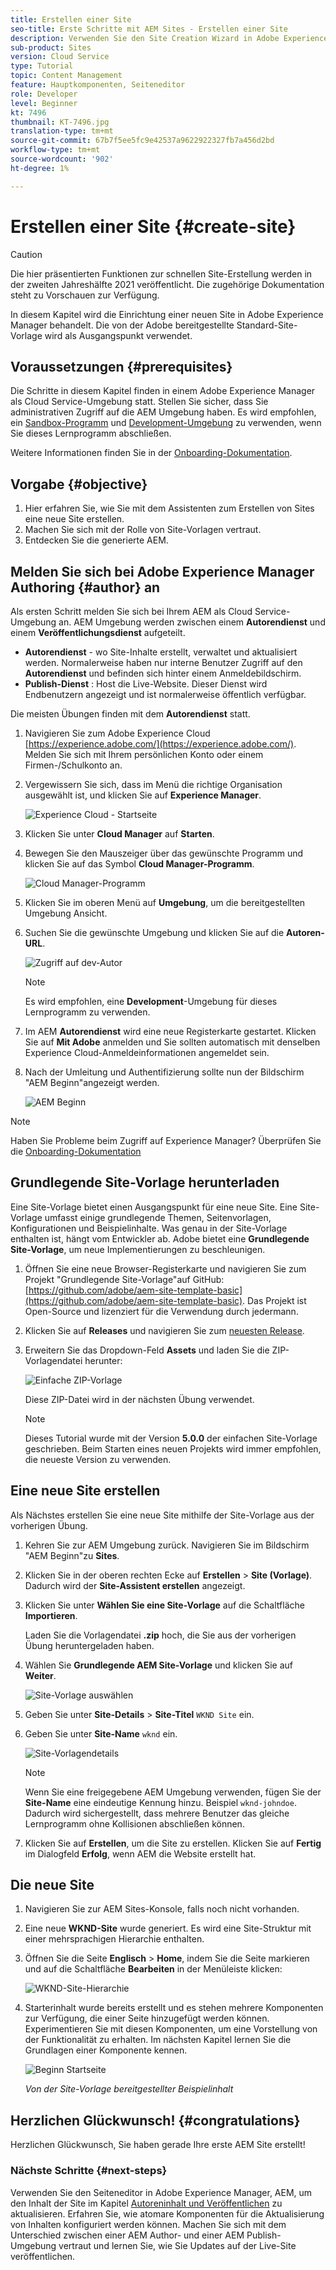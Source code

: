 ```yaml
---
title: Erstellen einer Site
seo-title: Erste Schritte mit AEM Sites - Erstellen einer Site
description: Verwenden Sie den Site Creation Wizard in Adobe Experience Manager, AEM, um eine neue Website zu erstellen. Die von der Adobe bereitgestellte Standardseitenvorlage wird als Ausgangspunkt für die neue Site verwendet.
sub-product: Sites
version: Cloud Service
type: Tutorial
topic: Content Management
feature: Hauptkomponenten, Seiteneditor
role: Developer
level: Beginner
kt: 7496
thumbnail: KT-7496.jpg
translation-type: tm+mt
source-git-commit: 67b7f5ee5fc9e42537a9622922327fb7a456d2bd
workflow-type: tm+mt
source-wordcount: '902'
ht-degree: 1%

---
```



# Erstellen einer Site {#create-site}

>[!CAUTION]
>
> Die hier präsentierten Funktionen zur schnellen Site-Erstellung werden in der zweiten Jahreshälfte 2021 veröffentlicht. Die zugehörige Dokumentation steht zu Vorschauen zur Verfügung.

In diesem Kapitel wird die Einrichtung einer neuen Site in Adobe Experience Manager behandelt. Die von der Adobe bereitgestellte Standard-Site-Vorlage wird als Ausgangspunkt verwendet.

## Voraussetzungen {#prerequisites}

Die Schritte in diesem Kapitel finden in einem Adobe Experience Manager als Cloud Service-Umgebung statt. Stellen Sie sicher, dass Sie administrativen Zugriff auf die AEM Umgebung haben. Es wird empfohlen, ein [Sandbox-Programm](https://experienceleague.adobe.com/docs/experience-manager-cloud-service/onboarding/getting-access/sandbox-programs/introduction-sandbox-programs.html) und [Development-Umgebung](https://experienceleague.adobe.com/docs/experience-manager-cloud-service/implementing/using-cloud-manager/manage-environments.html?lang=de) zu verwenden, wenn Sie dieses Lernprogramm abschließen.

Weitere Informationen finden Sie in der [Onboarding-Dokumentation](https://experienceleague.adobe.com/docs/experience-manager-cloud-service/onboarding/home.html).

## Vorgabe {#objective}

1. Hier erfahren Sie, wie Sie mit dem Assistenten zum Erstellen von Sites eine neue Site erstellen.
1. Machen Sie sich mit der Rolle von Site-Vorlagen vertraut.
1. Entdecken Sie die generierte AEM.

## Melden Sie sich bei Adobe Experience Manager Authoring {#author} an

Als ersten Schritt melden Sie sich bei Ihrem AEM als Cloud Service-Umgebung an. AEM Umgebung werden zwischen einem **Autorendienst** und einem **Veröffentlichungsdienst** aufgeteilt.

* **Autorendienst**  - wo Site-Inhalte erstellt, verwaltet und aktualisiert werden. Normalerweise haben nur interne Benutzer Zugriff auf den **Autorendienst** und befinden sich hinter einem Anmeldebildschirm.
* **Publish-Dienst** : Host die Live-Website. Dieser Dienst wird Endbenutzern angezeigt und ist normalerweise öffentlich verfügbar.

Die meisten Übungen finden mit dem **Autorendienst** statt.

1. Navigieren Sie zum Adobe Experience Cloud [https://experience.adobe.com/](https://experience.adobe.com/). Melden Sie sich mit Ihrem persönlichen Konto oder einem Firmen-/Schulkonto an.
1. Vergewissern Sie sich, dass im Menü die richtige Organisation ausgewählt ist, und klicken Sie auf **Experience Manager**.

   ![Experience Cloud - Startseite](assets/create-site/experience-cloud-home-screen.png)

1. Klicken Sie unter **Cloud Manager** auf **Starten**.
1. Bewegen Sie den Mauszeiger über das gewünschte Programm und klicken Sie auf das Symbol **Cloud Manager-Programm**.

   ![Cloud Manager-Programm](assets/create-site/cloud-manager-program-icon.png)

1. Klicken Sie im oberen Menü auf **Umgebung**, um die bereitgestellten Umgebung Ansicht.

1. Suchen Sie die gewünschte Umgebung und klicken Sie auf die **Autoren-URL**.

   ![Zugriff auf dev-Autor](assets/create-site/access-dev-environment.png)

   >[!NOTE]
   >
   >Es wird empfohlen, eine **Development**-Umgebung für dieses Lernprogramm zu verwenden.

1. Im AEM **Autorendienst** wird eine neue Registerkarte gestartet. Klicken Sie auf **Mit Adobe** anmelden und Sie sollten automatisch mit denselben Experience Cloud-Anmeldeinformationen angemeldet sein.

1. Nach der Umleitung und Authentifizierung sollte nun der Bildschirm &quot;AEM Beginn&quot;angezeigt werden.

   ![AEM Beginn](assets/create-site/aem-start-screen.png)

>[!NOTE]
>
> Haben Sie Probleme beim Zugriff auf Experience Manager? Überprüfen Sie die [Onboarding-Dokumentation](https://experienceleague.adobe.com/docs/experience-manager-cloud-service/onboarding/home.html)

## Grundlegende Site-Vorlage herunterladen

Eine Site-Vorlage bietet einen Ausgangspunkt für eine neue Site. Eine Site-Vorlage umfasst einige grundlegende Themen, Seitenvorlagen, Konfigurationen und Beispielinhalte. Was genau in der Site-Vorlage enthalten ist, hängt vom Entwickler ab. Adobe bietet eine **Grundlegende Site-Vorlage**, um neue Implementierungen zu beschleunigen.

1. Öffnen Sie eine neue Browser-Registerkarte und navigieren Sie zum Projekt &quot;Grundlegende Site-Vorlage&quot;auf GitHub: [https://github.com/adobe/aem-site-template-basic](https://github.com/adobe/aem-site-template-basic). Das Projekt ist Open-Source und lizenziert für die Verwendung durch jedermann.
1. Klicken Sie auf **Releases** und navigieren Sie zum [neuesten Release](https://github.com/adobe/aem-site-template-basic/releases/latest).
1. Erweitern Sie das Dropdown-Feld **Assets** und laden Sie die ZIP-Vorlagendatei herunter:

   ![Einfache ZIP-Vorlage](assets/create-site/template-basic-zip-file.png)

   Diese ZIP-Datei wird in der nächsten Übung verwendet.

   >[!NOTE]
   >
   > Dieses Tutorial wurde mit der Version **5.0.0** der einfachen Site-Vorlage geschrieben. Beim Starten eines neuen Projekts wird immer empfohlen, die neueste Version zu verwenden.

## Eine neue Site erstellen

Als Nächstes erstellen Sie eine neue Site mithilfe der Site-Vorlage aus der vorherigen Übung.

1. Kehren Sie zur AEM Umgebung zurück. Navigieren Sie im Bildschirm &quot;AEM Beginn&quot;zu **Sites**.
1. Klicken Sie in der oberen rechten Ecke auf **Erstellen** > **Site (Vorlage)**. Dadurch wird der **Site-Assistent erstellen** angezeigt.
1. Klicken Sie unter **Wählen Sie eine Site-Vorlage** auf die Schaltfläche **Importieren**.

   Laden Sie die Vorlagendatei **.zip** hoch, die Sie aus der vorherigen Übung heruntergeladen haben.

1. Wählen Sie **Grundlegende AEM Site-Vorlage** und klicken Sie auf **Weiter**.

   ![Site-Vorlage auswählen](assets/create-site/select-site-template.png)

1. Geben Sie unter **Site-Details** > **Site-Titel** `WKND Site` ein.
1. Geben Sie unter **Site-Name** `wknd` ein.

   ![Site-Vorlagendetails](assets/create-site/site-template-details.png)

   >[!NOTE]
   >
   > Wenn Sie eine freigegebene AEM Umgebung verwenden, fügen Sie der **Site-Name** eine eindeutige Kennung hinzu. Beispiel `wknd-johndoe`. Dadurch wird sichergestellt, dass mehrere Benutzer das gleiche Lernprogramm ohne Kollisionen abschließen können.

1. Klicken Sie auf **Erstellen**, um die Site zu erstellen. Klicken Sie auf **Fertig** im Dialogfeld **Erfolg**, wenn AEM die Website erstellt hat.

## Die neue Site

1. Navigieren Sie zur AEM Sites-Konsole, falls noch nicht vorhanden.
1. Eine neue **WKND-Site** wurde generiert. Es wird eine Site-Struktur mit einer mehrsprachigen Hierarchie enthalten.
1. Öffnen Sie die Seite **Englisch** > **Home**, indem Sie die Seite markieren und auf die Schaltfläche **Bearbeiten** in der Menüleiste klicken:

   ![WKND-Site-Hierarchie](assets/create-site/wknd-site-starter-hierarchy.png)

1. Starterinhalt wurde bereits erstellt und es stehen mehrere Komponenten zur Verfügung, die einer Seite hinzugefügt werden können. Experimentieren Sie mit diesen Komponenten, um eine Vorstellung von der Funktionalität zu erhalten. Im nächsten Kapitel lernen Sie die Grundlagen einer Komponente kennen.

   ![Beginn Startseite](assets/create-site/start-home-page.png)

   *Von der Site-Vorlage bereitgestellter Beispielinhalt*

## Herzlichen Glückwunsch! {#congratulations}

Herzlichen Glückwunsch, Sie haben gerade Ihre erste AEM Site erstellt!

### Nächste Schritte {#next-steps}

Verwenden Sie den Seiteneditor in Adobe Experience Manager, AEM, um den Inhalt der Site im Kapitel [Autoreninhalt und Veröffentlichen](author-content-publish.md) zu aktualisieren. Erfahren Sie, wie atomare Komponenten für die Aktualisierung von Inhalten konfiguriert werden können. Machen Sie sich mit dem Unterschied zwischen einer AEM Author- und einer AEM Publish-Umgebung vertraut und lernen Sie, wie Sie Updates auf der Live-Site veröffentlichen.
